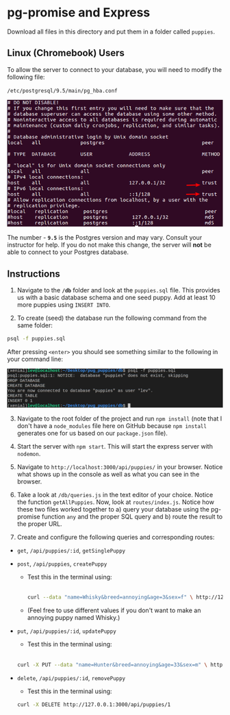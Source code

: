 # pg-promise and Express

Download all files in this directory and put them in a folder called `puppies`.


## Linux (Chromebook) Users

To allow the server to connect to your database, you will need to modify the following file:

`/etc/postgresql/9.5/main/pg_hba.conf`

![pg_hba screenshot](screenshots/pg_hba.png)

The number - **`9.5`** is the Postgres version and may vary. Consult your instructor for help. If you do not make this change, the server will **not** be able to connect to your Postgres database.

## Instructions

1. Navigate to the **`/db`** folder and look at the `puppies.sql` file. This provides us with a basic database schema and one seed puppy. Add at least 10 more puppies using `INSERT INTO`. 

2. To create (seed) the database run the following command from the same folder:

```bash
psql -f puppies.sql
```

After pressing `<enter>` you should see something similar to the following in your command line:

![seed screenshot](screenshots/seed.png)

3. Navigate to the root folder of the project and run `npm install` (note that I don't have a `node_modules` file here on GitHub because `npm install` generates one for us based on our `package.json` file).

4. Start the server with `npm start`. This will start the express server with `nodemon`.

5. Navigate to `http://localhost:3000/api/puppies/` in your browser. Notice what shows up in the console as well as what you can see in the browser.

6. Take a look at `/db/queries.js` in the text editor of your choice. Notice the function `getAllPuppies`. Now, look at `routes/index.js`. Notice how these two files worked together to a) query your database using the pg-promise function `any` and the proper SQL query and b) route the result to the proper URL.

7. Create and configure the following queries and corresponding routes:
  * `get`, `/api/puppies/:id`, `getSinglePuppy`
  * `post`, `/api/puppies`, `createPuppy`
    - Test this in the terminal using:
    
      ```bash
      
      curl --data "name=Whisky&breed=annoying&age=3&sex=f" \ http://127.0.0.1:3000/api/puppies
      
      ```
      
    - (Feel free to use different values if you don't want to make an annoying puppy named Whisky.)
  * `put`, `/api/puppies/:id`, `updatePuppy`
    - Test this in the terminal using:
    
    ```bash
    
    curl -X PUT --data "name=Hunter&breed=annoying&age=33&sex=m" \ http://127.0.0.1:3000/api/puppies/1
    
    ```
    
  * `delete`, `/api/puppies/:id`, `removePuppy`
    - Test this in the terminal using:
    
    ```bash
    curl -X DELETE http://127.0.0.1:3000/api/puppies/1
    ```
